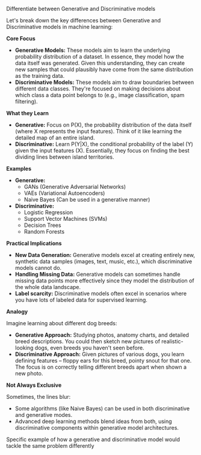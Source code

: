 Differentiate between Generative and Discriminative models

Let's break down the key differences between Generative and Discriminative models in machine learning:

**Core Focus**

* **Generative Models:** These models aim to learn the underlying probability distribution of a dataset. In essence, they model how the data itself was generated. Given this understanding, they can create new samples that could plausibly have come from the same distribution as the training data.
* **Discriminative Models:** These models aim to draw boundaries between different data classes. They're focused on making decisions about which class a data point belongs to (e.g., image classification, spam filtering).  

**What they Learn**

* **Generative:**   Focus on P(X), the probability distribution of the data itself (where X represents the input features).  Think of it like learning the detailed map of an entire island.
* **Discriminative:** Learn P(Y|X), the conditional probability of the label (Y) given the input features (X). Essentially, they focus on finding the best dividing lines between island territories. 

**Examples**

* **Generative:**
    * GANs (Generative Adversarial Networks)
    * VAEs (Variational Autoencoders)
    * Naive Bayes (Can be used in a generative manner)
* **Discriminative:**
    * Logistic Regression
    * Support Vector Machines (SVMs)
    * Decision Trees
    * Random Forests

**Practical Implications**

* **New Data Generation:** Generative models excel at creating entirely new, synthetic data samples (images, text, music, etc.), which discriminative models cannot do.
* **Handling Missing Data:**  Generative models can sometimes handle missing data points more effectively since they model the distribution of the whole data landscape.
* **Label scarcity:**   Discriminative models often excel in scenarios where you have lots of labeled data for supervised learning. 

**Analogy**

Imagine learning about different dog breeds:

* **Generative Approach:**   Studying photos, anatomy charts, and detailed breed descriptions. You could then sketch new pictures of realistic-looking dogs,  even breeds you haven't seen before.
* **Discriminative Approach:**  Given pictures of various dogs, you learn defining features – floppy ears for this breed, pointy snout for that one. The focus is on correctly telling different breeds apart when shown a new photo.

**Not Always Exclusive**

Sometimes, the lines blur:

*  Some algorithms  (like Naive Bayes) can be used in both discriminative and generative modes.
*  Advanced deep learning methods blend ideas from both, using discriminative components within generative model architectures.

Specific example of how a generative and discriminative model would tackle the same problem differently
